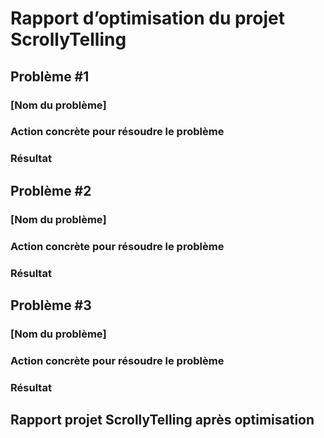 # Rapport d’optimisation du projet ScrollyTelling


## Problème #1
### [Nom du problème]


### Action concrète pour résoudre le problème


### Résultat


## Problème #2
### [Nom du problème]


### Action concrète pour résoudre le problème


### Résultat


## Problème #3
### [Nom du problème]


### Action concrète pour résoudre le problème


### Résultat


## Rapport projet ScrollyTelling après optimisation

